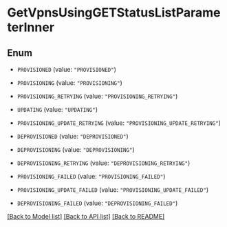 # GetVpnsUsingGETStatusListParameterInner

## Enum


* `PROVISIONED` (value: `"PROVISIONED"`)

* `PROVISIONING` (value: `"PROVISIONING"`)

* `PROVISIONING_RETRYING` (value: `"PROVISIONING_RETRYING"`)

* `UPDATING` (value: `"UPDATING"`)

* `PROVISIONING_UPDATE_RETRYING` (value: `"PROVISIONING_UPDATE_RETRYING"`)

* `DEPROVISIONED` (value: `"DEPROVISIONED"`)

* `DEPROVISIONING` (value: `"DEPROVISIONING"`)

* `DEPROVISIONING_RETRYING` (value: `"DEPROVISIONING_RETRYING"`)

* `PROVISIONING_FAILED` (value: `"PROVISIONING_FAILED"`)

* `PROVISIONING_UPDATE_FAILED` (value: `"PROVISIONING_UPDATE_FAILED"`)

* `DEPROVISIONING_FAILED` (value: `"DEPROVISIONING_FAILED"`)


[[Back to Model list]](../README.md#documentation-for-models) [[Back to API list]](../README.md#documentation-for-api-endpoints) [[Back to README]](../README.md)


